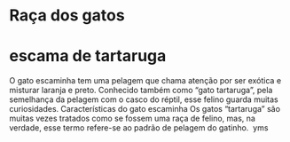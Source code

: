 
<!DOCTYPE html>
<html>
    <head>
        <meta charset="UTF-8">
        <meta name="viewport" content="width=device-width, initial-scale=1.0">
    </head>
    <link rel=”stylesheet” href=”styles.css”>
    </head>
    <body>
        
  </body>
</html>
<body>
    <h1>Raça dos gatos</h1>
</body>
 <h1>escama de tartaruga</h1>
<h>O gato escaminha tem uma pelagem que chama atenção por ser exótica e misturar laranja e preto. Conhecido também como “gato tartaruga”, pela semelhança da pelagem com o casco do réptil, esse felino guarda muitas curiosidades.</h>
<h>Características do gato escaminha 
Os gatos “tartaruga” são muitas vezes tratados como se fossem uma raça de felino, mas, na verdade, esse termo refere-se ao padrão de pelagem do gatinho. </h>
<img>  </img>

<!DOCTYPE html>
<html>
    <head>
        <meta charset="UTF-8">
        <meta name="viewport" content="width=device-width, initial-scale=1.0">
        yms
            <link rel="stylesheet" href="reset.css">
        <link rel="stylesheet" href="styles.css">
    </head>
    <body>
        <header class="cabeçalho">
                <span class="cabeçalho__menu-hamburguer"></span>
                <img src="img/Logo.svg" alt="">
                
</html>
